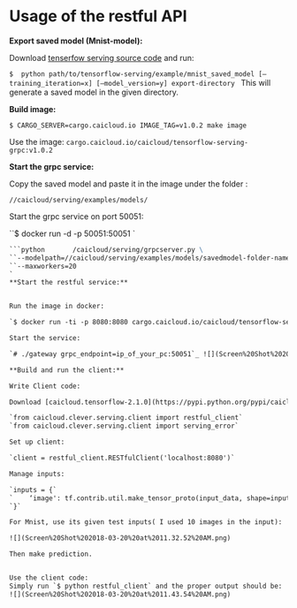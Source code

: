 # Usage of the restful API

**Export saved model (Mnist-model):**

Download [tenserfow serving source code](https://github.com/tensorflow/serving) and run:

`$  python path/to/tensorflow-serving/example/mnist_saved_model [—training_iteration=x] [—model_version=y] export-directory `
This will generate a saved model in the given directory.


**Build image:**

`$ CARGO_SERVER=cargo.caicloud.io IMAGE_TAG=v1.0.2 make image`

Use the image: `cargo.caicloud.io/caicloud/tensorflow-serving-grpc:v1.0.2`

**Start the grpc service:**

Copy the saved model and paste it in the image under the folder : 

`//caicloud/serving/examples/models/`

Start the grpc service on port 50051: 

``$ docker run -d -p 50051:50051 \`
````cargo.caicloud.io/caicloud/tensorflow-serving-grpc:v1.0.2 \`
```python       /caicloud/serving/grpcserver.py \
``--modelpath=//caicloud/serving/examples/models/savedmodel-folder-name\
``--maxworkers=20
`
**Start the restful service:**


Run the image in docker:

`$ docker run -ti -p 8080:8080 cargo.caicloud.io/caicloud/tensorflow-serving-restful:v1.0.2   bash`

Start the service:

`# ./gateway grpc_endpoint=ip_of_your_pc:50051`_ ![](Screen%20Shot%202018-03-20%20at%2011.24.01%20AM.png)

**Build and run the client:**

Write Client code:

Download [caicloud.tensorflow-2.1.0](https://pypi.python.org/pypi/caicloud.tensorflow) and install it, make sure that the path of the source is correctly added to the client code so that you can make properly import in the client code:

`from caicloud.clever.serving.client import restful_client`
`from caicloud.clever.serving.client import serving_error`

Set up client:

`client = restful_client.RESTfulClient('localhost:8080')`

Manage inputs:

`inputs = {`
`	 ‘image': tf.contrib.util.make_tensor_proto(input_data, shape=input_data_shape),`
`}`

For Mnist, use its given test inputs( I used 10 images in the input):

![](Screen%20Shot%202018-03-20%20at%2011.32.52%20AM.png)

Then make prediction.


Use the client code:
Simply run `$ python restful_client` and the proper output should be:
![](Screen%20Shot%202018-03-20%20at%2011.43.54%20AM.png)








